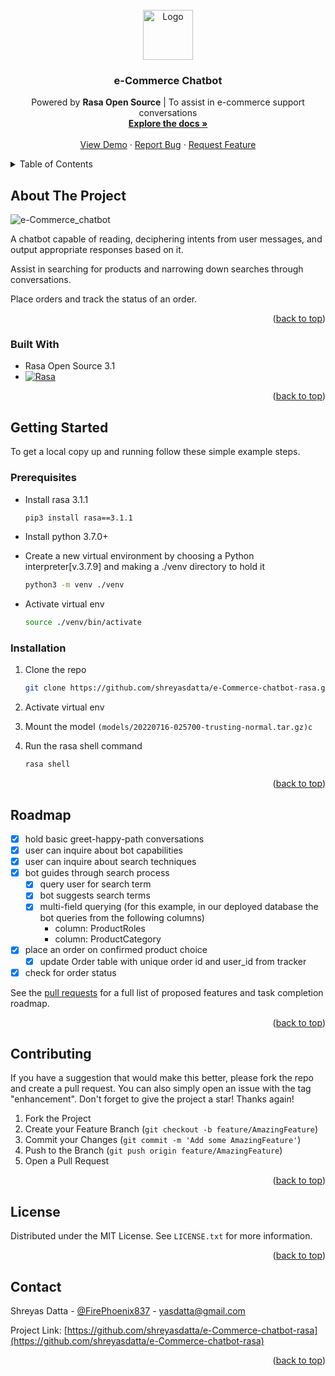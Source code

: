 <div id="top"></div>

<!-- PROJECT LOGO -->
<br />
<div align="center">
  <a href="https://github.com/shreyasdatta/e-Commerce-chatbot-rasa">
    <img src="https://i.imgur.com/4tqIbwp.png" alt="Logo" width="80" height="80">
  </a>

<h3 align="center">e-Commerce Chatbot</h3>

  <p align="center">
    Powered by <b>Rasa Open Source</b> | To assist in e-commerce support conversations
    <br />
    <a href="https://rasa.com/docs/rasa/glossary"><strong>Explore the docs »</strong></a>
    <br />
    <br />
    <a href="https://github.com/shreyasdatta/e-Commerce-chatbot-rasa">View Demo</a>
    ·
    <a href="https://github.com/shreyasdatta/e-Commerce-chatbot-rasa/issues">Report Bug</a>
    ·
    <a href="https://github.com/shreyasdatta/e-Commerce-chatbot-rasa/issues">Request Feature</a>
  </p>
</div>



<!-- TABLE OF CONTENTS -->
<details>
  <summary>Table of Contents</summary>
  <ol>
    <li>
      <a href="#about-the-project">About The Project</a>
      <ul>
        <li><a href="#built-with">Built With</a></li>
      </ul>
    </li>
    <li>
      <a href="#getting-started">Getting Started</a>
      <ul>
        <li><a href="#prerequisites">Prerequisites</a></li>
        <li><a href="#installation">Installation</a></li>
      </ul>
    </li>
    <li><a href="#roadmap">Roadmap</a></li>
    <li><a href="#contributing">Contributing</a></li>
    <li><a href="#license">License</a></li>
    <li><a href="#contact">Contact</a></li>
    <!-- <li><a href="#acknowledgments">Acknowledgments</a></li> -->
  </ol>
</details>



<!-- ABOUT THE PROJECT -->
## About The Project

![e-Commerce_chatbot](https://i.imgur.com/bnAOaY1.png)

A chatbot capable of reading, deciphering intents from user messages, and output appropriate responses based on it.

Assist in searching for products and narrowing down searches through conversations.

Place orders and track the status of an order.

<p align="right">(<a href="#top">back to top</a>)</p>

### Built With

* Rasa Open Source 3.1
* [![Rasa][Python.js]][Python-url]

<p align="right">(<a href="#top">back to top</a>)</p>



<!-- GETTING STARTED -->
## Getting Started

To get a local copy up and running follow these simple example steps.

### Prerequisites

* Install rasa 3.1.1
    ```sh
    pip3 install rasa==3.1.1
    ```
* Install python 3.7.0+

* Create a new virtual environment by choosing a Python interpreter[v.3.7.9] and making a ./venv directory to hold it
    ```sh
    python3 -m venv ./venv
    ```
* Activate virtual env
  ```sh
  source ./venv/bin/activate
  ```

### Installation

1. Clone the repo
   ```sh
   git clone https://github.com/shreyasdatta/e-Commerce-chatbot-rasa.git
   ```
2. Activate virtual env

3. Mount the model `(models/20220716-025700-trusting-normal.tar.gz)c`

4. Run the rasa shell command
    ```sh
    rasa shell
    ```
<p align="right">(<a href="#top">back to top</a>)</p>

<!-- ROADMAP -->
## Roadmap

- [X] hold basic greet-happy-path conversations
- [X] user can inquire about bot capabilities
- [X] user can inquire about search techniques
- [X] bot guides through search process
    - [X] query user for search term
    - [X] bot suggests search terms
    - [X] multi-field querying (for this example, in our deployed database the bot queries from the following columns)
        - column: ProductRoles
        - column: ProductCategory
- [X] place an order on confirmed product choice
    - [X] update Order table with unique order id and user_id from tracker
- [X] check for order status

See the [pull requests](https://github.com/ShreyasDatta/e-Commerce-chatbot-rasa/pull/1) for a full list of proposed features and task completion roadmap.

<p align="right">(<a href="#top">back to top</a>)</p>



<!-- CONTRIBUTING -->
## Contributing

If you have a suggestion that would make this better, please fork the repo and create a pull request. You can also simply open an issue with the tag "enhancement".
Don't forget to give the project a star! Thanks again!

1. Fork the Project
2. Create your Feature Branch (`git checkout -b feature/AmazingFeature`)
3. Commit your Changes (`git commit -m 'Add some AmazingFeature'`)
4. Push to the Branch (`git push origin feature/AmazingFeature`)
5. Open a Pull Request

<p align="right">(<a href="#top">back to top</a>)</p>



<!-- LICENSE -->
## License

Distributed under the MIT License. See `LICENSE.txt` for more information.

<p align="right">(<a href="#top">back to top</a>)</p>



<!-- CONTACT -->
## Contact

Shreyas Datta - [@FirePhoenix837](https://twitter.com/FirePhoenix837) - yasdatta@gmail.com

Project Link: [https://github.com/shreyasdatta/e-Commerce-chatbot-rasa](https://github.com/shreyasdatta/e-Commerce-chatbot-rasa)

<p align="right">(<a href="#top">back to top</a>)</p>



<!-- ACKNOWLEDGMENTS
## Acknowledgments

* []()
* []()
* []()

<p align="right">(<a href="#top">back to top</a>)</p> -->



<!-- MARKDOWN LINKS & IMAGES -->
<!-- https://www.markdownguide.org/basic-syntax/#reference-style-links -->
[contributors-shield]: https://img.shields.io/github/contributors/shreyasdatta/e-Commerce-chatbot-rasa.svg?style=for-the-badge
[contributors-url]: https://github.com/shreyasdatta/e-Commerce-chatbot-rasa/graphs/contributors
[forks-shield]: https://img.shields.io/github/forks/shreyasdatta/e-Commerce-chatbot-rasa.svg?style=for-the-badge
[forks-url]: https://github.com/shreyasdatta/e-Commerce-chatbot-rasa/network/members
[stars-shield]: https://img.shields.io/github/stars/shreyasdatta/e-Commerce-chatbot-rasa.svg?style=for-the-badge
[stars-url]: https://github.com/shreyasdatta/e-Commerce-chatbot-rasa/stargazers
[issues-shield]: https://img.shields.io/github/issues/shreyasdatta/e-Commerce-chatbot-rasa.svg?style=for-the-badge
[issues-url]: https://github.com/shreyasdatta/e-Commerce-chatbot-rasa/issues
[license-shield]: https://img.shields.io/github/license/shreyasdatta/e-Commerce-chatbot-rasa.svg?style=for-the-badge
[license-url]: https://github.com/shreyasdatta/e-Commerce-chatbot-rasa/blob/master/LICENSE.txt
[linkedin-shield]: https://img.shields.io/badge/-LinkedIn-black.svg?style=for-the-badge&logo=linkedin&colorB=555
[linkedin-url]: https://linkedin.com/in/ShreyasDatta
<!-- [product-screenshot]: https://i.imgur.com/bnAOaY1.png -->

[Vue.js]: https://img.shields.io/badge/Vue.js-35495E?style=for-the-badge&logo=vuedotjs&logoColor=4FC08D
[Vue-url]: https://vuejs.org/

[Python.js]: https://img.shields.io/pypi/pyversions/python?logoColor=%09%238B7D6B&style=for-the-badge
[Python-url]: https://www.python.org/downloads/release/python-379/
